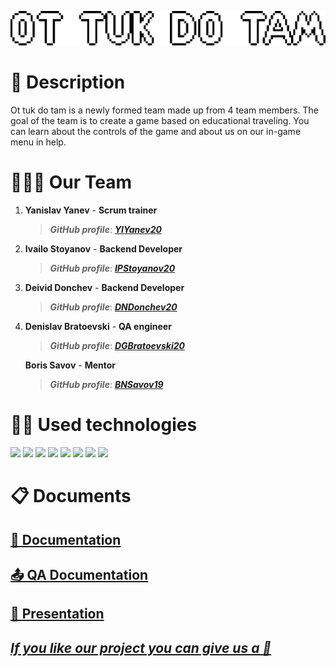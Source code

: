 <p align = "center">
 <img src = "Game/src/sprites/logo.png" alt = "logo">
 <br>
  <h1>📄 Description </h1>
  Ot tuk do tam is a newly formed team made up from 4 team members. The goal of the team is to create a game based on educational traveling. You can learn about the controls of the game and about us on our in-game menu in help.
  <h1>🧑‍🤝‍🧑 Our Team </h1>
  <p>
  
1. **Yanislav Yanev** - **Scrum trainer**	
   > ***GitHub profile***: [***YIYanev20***](https://github.com/YIYanev20)	

2. **Ivailo Stoyanov** - **Backend Developer** 
   > ***GitHub profile***: [***IPStoyanov20***](https://github.com/IPStoyanov20)	

3. **Deivid Donchev** - **Backend Developer** 
   > ***GitHub profile***: [***DNDonchev20***](https://github.com/DNDonchev20)	

4. **Denislav Bratoevski** - **QA engineer** 
   > ***GitHub profile***: [***DGBratoevski20***](https://github.com/DGBratoevski20)
   
    **Boris Savov** - **Mentor** 
   > ***GitHub profile***: [***BNSavov19***](https://github.com/BNSavov19)
  </p>
  
  <h1>👨‍💻 Used technologies</h1>
  <p align="left"> 
	<a> <img src="https://img.icons8.com/ios-filled/50/4a90e2/c-plus-plus-logo.png"/> </a> 
	<a> <img src="https://upload.wikimedia.org/wikipedia/commons/f/f4/Raylib_logo.png" width="50"</a>
	<a> <img src="https://img.icons8.com/fluency/48/000000/visual-studio.png"/> </a>
	<a> <img src="https://img.icons8.com/color/48/000000/microsoft-teams.png"/> </a>
	<a> <img src="https://img.icons8.com/color/48/000000/microsoft-word-2019--v2.png"/>  </a>
	<a> <img src="https://img.icons8.com/color/48/000000/microsoft-powerpoint-2019--v1.png"/>  </a>
	<a> <img src="https://img.icons8.com/color/48/000000/microsoft-excel-2019--v1.png"></a>
	<a> <img src="https://img.icons8.com/color/48/000000/adobe-photoshop--v1.png"/>  </a>

  </p>
	
   
   <h1>📋 Documents</h1>
  <p>
 <h2> <a href ="https://codingburgas-my.sharepoint.com/:w:/g/personal/dgbratoevski20_codingburgas_bg/EQgbprDmLxdIvkujBQluhgoBj98I1efJeKp8J9aiLFo9Hg" >📜 Documentation</h2>
 <h2> <a href = "">📤 QA Documentation</h2>
 <h2> <a href ="https://codingburgas-my.sharepoint.com/:p:/r/personal/dgbratoevski20_codingburgas_bg/Documents/Presentation_-_Ot_tuk_do_tam.pptx?d=w9ec2cc0f8922437dbef34bdcb7d0c575&csf=1&web=1&e=3uohXl" >📰 Presentation</h2>
</p>
	
	
## ***If you like our project you can give us a 🌟***
